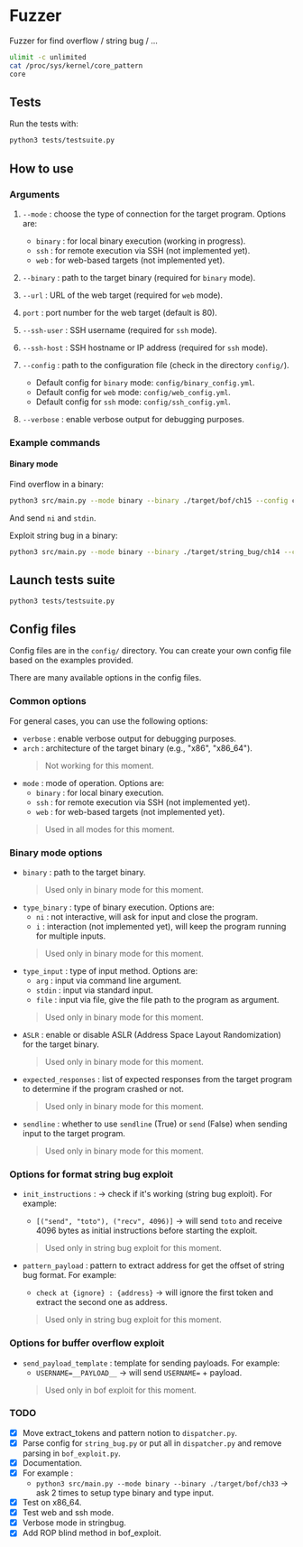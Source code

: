 # Fuzzer
Fuzzer for find overflow / string bug / ...


```bash
ulimit -c unlimited
cat /proc/sys/kernel/core_pattern
core
```

## Tests
 
Run the tests with:

```bash
python3 tests/testsuite.py
```


## How to use

### Arguments

1. `--mode` : choose the type of connection for the target program. Options are:
    - `binary` : for local binary execution (working in progress).
    - `ssh` : for remote execution via SSH (not implemented yet).
    - `web` : for web-based targets (not implemented yet).
2. `--binary` : path to the target binary (required for `binary` mode).
3. `--url` : URL of the web target (required for `web` mode).
4. `port` : port number for the web target (default is 80).
5. `--ssh-user` : SSH username (required for `ssh` mode).
6. `--ssh-host` : SSH hostname or IP address (required for `ssh` mode).
7. `--config` : path to the configuration file (check in the directory `config/`).
    - Default config for `binary` mode: `config/binary_config.yml`.
    - Default config for `web` mode: `config/web_config.yml`.
    - Default config for `ssh` mode: `config/ssh_config.yml`.

8. `--verbose` : enable verbose output for debugging purposes.

### Example commands

#### Binary mode

Find overflow in a binary:

```bash
python3 src/main.py --mode binary --binary ./target/bof/ch15 --config config/binary_config.yml --verbose
```
And send `ni` and `stdin`.

Exploit string bug in a binary:

```bash
python3 src/main.py --mode binary --binary ./target/string_bug/ch14 --config config/bin_ch14_conf.yml --verbose
```

## Launch tests suite

```bash
python3 tests/testsuite.py 
```

## Config files

Config files are in the `config/` directory. You can create your own config file based on the examples provided.

There are many available options in the config files.

### Common options

For general cases, you can use the following options:
- `verbose` : enable verbose output for debugging purposes.
- `arch` : architecture of the target binary (e.g., "x86", "x86_64").
    > Not working for this moment.
- `mode` : mode of operation. Options are:
    - `binary` : for local binary execution.
    - `ssh` : for remote execution via SSH (not implemented yet).
    - `web` : for web-based targets (not implemented yet).
    > Used in all modes for this moment.

### Binary mode options

- `binary` : path to the target binary.
    > Used only in binary mode for this moment.
- `type_binary` : type of binary execution. Options are:
    - `ni` : not interactive, will ask for input and close the program.
    - `i` : interaction (not implemented yet), will keep the program running for multiple inputs.
    > Used only in binary mode for this moment.
- `type_input` : type of input method. Options are:
    - `arg` : input via command line argument.
    - `stdin` : input via standard input.
    - `file` : input via file, give the file path to the program as argument.
    > Used only in binary mode for this moment.
- `ASLR` : enable or disable ASLR (Address Space Layout Randomization) for the target binary.
    > Used only in binary mode for this moment.
- `expected_responses` : list of expected responses from the target program to determine if the program crashed or not.
    > Used only in binary mode for this moment.
- `sendline` : whether to use `sendline` (True) or `send` (False) when sending input to the target program.
    > Used only in binary mode for this moment.


### Options for format string bug exploit

- `init_instructions` : -> check if it's working (string bug exploit). For example:
    - `[("send", "toto"), ("recv", 4096)]` -> will send `toto` and receive 4096 bytes as initial instructions before starting the exploit.
    > Used only in string bug exploit for this moment.

- `pattern_payload` : pattern to extract address for get the offset of string bug format. For example:
    - `check at {ignore} : {address}` -> will ignore the first token and extract the second one as address.
    > Used only in string bug exploit for this moment.

### Options for buffer overflow exploit

- `send_payload_template` : template for sending payloads. For example:
    - `USERNAME=__PAYLOAD__` -> will send `USERNAME=` + payload.
    > Used only in bof exploit for this moment.

### TODO

- [X] Move extract_tokens and pattern notion to `dispatcher.py`.
- [X] Parse config for `string_bug.py` or put all in `dispatcher.py` and remove parsing in `bof_exploit.py`.
- [X] Documentation.
- [X] For example :
    - `python3 src/main.py --mode binary --binary ./target/bof/ch33` -> ask 2 times to setup type binary and type input.
- [X] Test on x86_64.
- [X] Test web and ssh mode.
- [X] Verbose mode in stringbug.
- [X] Add ROP blind method in bof_exploit.
